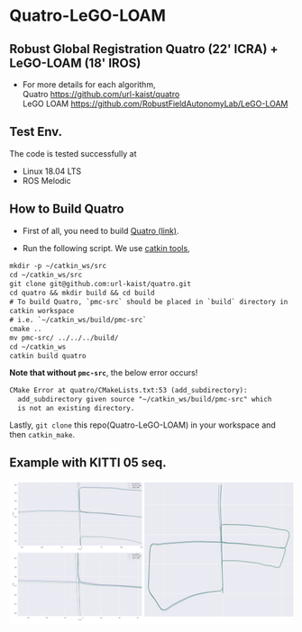 # Quatro-LeGO-LOAM
## Robust Global Registration Quatro (22' ICRA) + LeGO-LOAM (18' IROS)
- For more details for each algorithm, <br>
  Quatro https://github.com/url-kaist/quatro <br>
  LeGO LOAM https://github.com/RobustFieldAutonomyLab/LeGO-LOAM <br>
  
## Test Env.

The code is tested successfully at
* Linux 18.04 LTS
* ROS Melodic

## How to Build Quatro

- First of all, you need to build [Quatro (link)](https://github.com/url-kaist/quatro).
* Run the following script. We use [catkin tools](https://catkin-tools.readthedocs.io/en/latest/),

```
mkdir -p ~/catkin_ws/src
cd ~/catkin_ws/src
git clone git@github.com:url-kaist/quatro.git
cd quatro && mkdir build && cd build
# To build Quatro, `pmc-src` should be placed in `build` directory in catkin workspace
# i.e. `~/catkin_ws/build/pmc-src`
cmake ..
mv pmc-src/ ../../../build/
cd ~/catkin_ws
catkin build quatro 
```

**Note that without `pmc-src`**, the below error occurs!

``` 
CMake Error at quatro/CMakeLists.txt:53 (add_subdirectory):
  add_subdirectory given source "~/catkin_ws/build/pmc-src" which
  is not an existing directory.
 ```
 
Lastly, `git clone` this repo(Quatro-LeGO-LOAM) in your workspace and then `catkin_make`.
 
## Example with KITTI 05 seq.
<p align="center"><img src="results/Merge.png" width=900></p>
